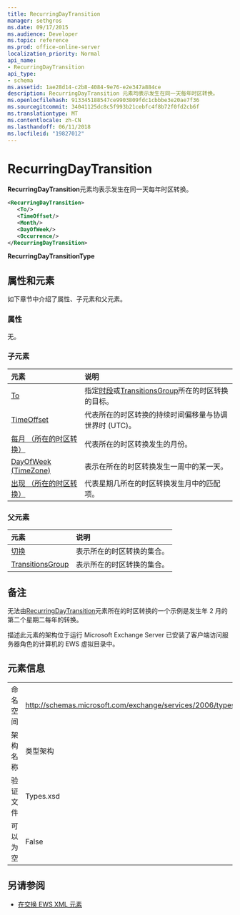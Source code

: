 ```yaml
---
title: RecurringDayTransition
manager: sethgros
ms.date: 09/17/2015
ms.audience: Developer
ms.topic: reference
ms.prod: office-online-server
localization_priority: Normal
api_name:
- RecurringDayTransition
api_type:
- schema
ms.assetid: 1ae28d14-c2b8-4084-9e76-e2e347a884ce
description: RecurringDayTransition 元素均表示发生在同一天每年时区转换。
ms.openlocfilehash: 913345188547ce9903809fdc1cbbbe3e20ae7f36
ms.sourcegitcommit: 34041125dc8c5f993b21cebfc4f8b72f0fd2cb6f
ms.translationtype: MT
ms.contentlocale: zh-CN
ms.lasthandoff: 06/11/2018
ms.locfileid: "19827012"
---
```

# <a name="recurringdaytransition"></a>RecurringDayTransition

**RecurringDayTransition**元素均表示发生在同一天每年时区转换。 
  
```xml
<RecurringDayTransition>
   <To/>
   <TimeOffset/>
   <Month/>
   <DayOfWeek/>
   <Occurrence/>
</RecurringDayTransition>
```

 **RecurringDayTransitionType**
## <a name="attributes-and-elements"></a>属性和元素

如下章节中介绍了属性、子元素和父元素。
  
### <a name="attributes"></a>属性

无。
  
### <a name="child-elements"></a>子元素

|**元素**|**说明**|
|:-----|:-----|
|[To](to.md) <br/> |指定[时段](period.md)或[TransitionsGroup](transitionsgroup.md)所在的时区转换的目标。  <br/> |
|[TimeOffset](timeoffset.md) <br/> |代表所在的时区转换的持续时间偏移量与协调世界时 (UTC)。  <br/> |
|[每月 （所在的时区转换）](month-time-zone-transition.md) <br/> |代表所在的时区转换发生的月份。  <br/> |
|[DayOfWeek (TimeZone)](dayofweek-timezone.md) <br/> |表示在所在的时区转换发生一周中的某一天。  <br/> |
|[出现 （所在的时区转换）](occurrence-time-zone-transition.md) <br/> |代表星期几所在的时区转换发生月中的匹配项。  <br/> |
   
### <a name="parent-elements"></a>父元素

|**元素**|**说明**|
|:-----|:-----|
|[切换](transitions.md) <br/> |表示所在的时区转换的集合。  <br/> |
|[TransitionsGroup](transitionsgroup.md) <br/> |表示所在的时区转换的集合。  <br/> |
   
## <a name="remarks"></a>备注

无法由[RecurringDayTransition](recurringdaytransition.md)元素所在的时区转换的一个示例是发生年 2 月的第二个星期二每年的转换。 
  
描述此元素的架构位于运行 Microsoft Exchange Server 已安装了客户端访问服务器角色的计算机的 EWS 虚拟目录中。
  
## <a name="element-information"></a>元素信息

|||
|:-----|:-----|
|命名空间  <br/> |http://schemas.microsoft.com/exchange/services/2006/types  <br/> |
|架构名称  <br/> |类型架构  <br/> |
|验证文件  <br/> |Types.xsd  <br/> |
|可以为空  <br/> |False  <br/> |
   
## <a name="see-also"></a>另请参阅



- [在交换 EWS XML 元素](ews-xml-elements-in-exchange.md)

